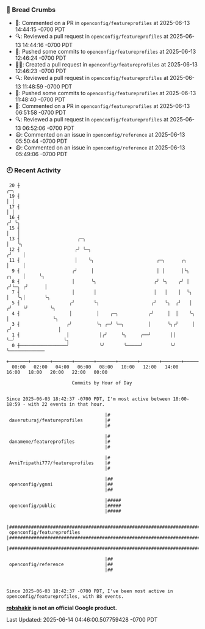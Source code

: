 ### 🍞 Bread Crumbs

 * 💬: Commented on a PR in  `openconfig/featureprofiles` at 2025-06-13 14:44:15 -0700 PDT
 * 🔍: Reviewed a pull request in  `openconfig/featureprofiles` at 2025-06-13 14:44:16 -0700 PDT
 * 🚢: Pushed some commits to `openconfig/featureprofiles` at 2025-06-13 12:46:24 -0700 PDT
 * ✍🏼: Created a pull request in `openconfig/featureprofiles` at 2025-06-13 12:46:23 -0700 PDT
 * 🔍: Reviewed a pull request in  `openconfig/featureprofiles` at 2025-06-13 11:48:59 -0700 PDT
 * 🚢: Pushed some commits to `openconfig/featureprofiles` at 2025-06-13 11:48:40 -0700 PDT
 * 💬: Commented on a PR in  `openconfig/featureprofiles` at 2025-06-13 06:51:58 -0700 PDT
 * 🔍: Reviewed a pull request in  `openconfig/featureprofiles` at 2025-06-13 06:52:06 -0700 PDT
 * 😃: Commented on an issue in `openconfig/reference` at 2025-06-13 05:50:44 -0700 PDT
 * 😃: Commented on an issue in `openconfig/reference` at 2025-06-13 05:49:06 -0700 PDT

### 🕘 Recent Activity
```
 20 ┼                                                                            ╭─╮
 19 ┤                                                                            │ │
 17 ┤                                                                            │ │
 16 ┤                                                                           ╭╯ ╰╮
 15 ┤                                                                           │   │
 13 ┤                     ╭─╮                                                   │   ╰╮
 12 ┤                    ╭╯ ╰─╮                                                ╭╯    │
 11 ┤                    │    ╰╮                       ╭─╮      ╭╮             │     │
  9 ┤                   ╭╯     │                       │ │      │╰╮      ╭╮    │     ╰╮
  8 ┤                   │      ╰╮                     ╭╯ ╰╮    ╭╯ │     ╭╯╰─╮ ╭╯      │
  7 ┤                   │       │                     │   │    │  ╰╮    │   ╰╮│       ╰╮
  5 ┤                  ╭╯       ╰╮                   ╭╯   ╰╮  ╭╯   │   ╭╯    ╰╯        ╰╮
  4 ┤                  │         │    ╭─╮           ╭╯     │  │    ╰╮  │                ╰╮
  3 ┤                 ╭╯         ╰╮ ╭─╯ ╰─╮         │      ╰╮╭╯     │ ╭╯                 │
  1 ┤                 │           │╭╯     ╰╮     ╭──╯       ││      ╰─╯                  ╰╮
  0 ┼─────────────────╯           ╰╯       ╰─────╯          ╰╯                            ╰─────────────
    +───────+───────+───────+───────+───────+───────+───────+───────+───────+───────+───────+───────+────
  00:00   02:00   04:00   06:00   08:00   10:00   12:00   14:00   16:00   18:00   20:00   22:00   00:00   

						Commits by Hour of Day


Since 2025-06-03 18:42:37 -0700 PDT, I'm most active between 18:00-18:59 - with 22 events in that hour.

```



```
                                    |#
 daveruturaj/featureprofiles        |#
                                    |#

                                    |#
 danameme/featureprofiles           |#
                                    |#

                                    |#
 AvniTripathi777/featureprofiles    |#
                                    |#

                                    |##
 openconfig/ygnmi                   |##
                                    |##

                                    |#####
 openconfig/public                  |#####
                                    |#####

                                    |########################################################################################
 openconfig/featureprofiles         |########################################################################################
                                    |########################################################################################

                                    |##
 openconfig/reference               |##
                                    |##



Since 2025-06-03 18:42:37 -0700 PDT, I've been most active in openconfig/featureprofiles, with 88 events.

```
**[robshakir](mailto:robjs@google.com) is not an official Google product.**  


Last Updated: 2025-06-14 04:46:00.507759428 -0700 PDT
